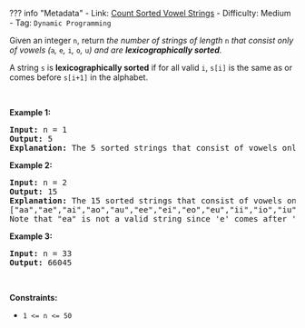 
??? info "Metadata"
    - Link: [Count Sorted Vowel Strings](https://leetcode.com/problems/count-sorted-vowel-strings)
    - Difficulty: Medium
    - Tag: `Dynamic Programming`

<p>Given an integer <code>n</code>, return <em>the number of strings of length </em><code>n</code><em> that consist only of vowels (</em><code>a</code><em>, </em><code>e</code><em>, </em><code>i</code><em>, </em><code>o</code><em>, </em><code>u</code><em>) and are <strong>lexicographically sorted</strong>.</em></p>

<p>A string <code>s</code> is <strong>lexicographically sorted</strong> if for all valid <code>i</code>, <code>s[i]</code> is the same as or comes before <code>s[i+1]</code> in the alphabet.</p>

<p>&nbsp;</p>
<p><strong>Example 1:</strong></p>

<pre>
<strong>Input:</strong> n = 1
<strong>Output:</strong> 5
<strong>Explanation:</strong> The 5 sorted strings that consist of vowels only are <code>[&quot;a&quot;,&quot;e&quot;,&quot;i&quot;,&quot;o&quot;,&quot;u&quot;].</code>
</pre>

<p><strong>Example 2:</strong></p>

<pre>
<strong>Input:</strong> n = 2
<strong>Output:</strong> 15
<strong>Explanation:</strong> The 15 sorted strings that consist of vowels only are
[&quot;aa&quot;,&quot;ae&quot;,&quot;ai&quot;,&quot;ao&quot;,&quot;au&quot;,&quot;ee&quot;,&quot;ei&quot;,&quot;eo&quot;,&quot;eu&quot;,&quot;ii&quot;,&quot;io&quot;,&quot;iu&quot;,&quot;oo&quot;,&quot;ou&quot;,&quot;uu&quot;].
Note that &quot;ea&quot; is not a valid string since &#39;e&#39; comes after &#39;a&#39; in the alphabet.
</pre>

<p><strong>Example 3:</strong></p>

<pre>
<strong>Input:</strong> n = 33
<strong>Output:</strong> 66045
</pre>

<p>&nbsp;</p>
<p><strong>Constraints:</strong></p>

<ul>
	<li><code>1 &lt;= n &lt;= 50</code>&nbsp;</li>
</ul>
